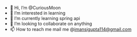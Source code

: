 - 👋 Hi, I’m @CuriousMoon
- 👀 I’m interested in learning
- 🌱 I’m currently learning spring api
- 💞️ I’m looking to collaborate on anything
- 📫 How to reach me mail me @imansigupta114@gmail.com

<!---
CuriousMoon/CuriousMoon is a ✨ special ✨ repository because its `README.md` (this file) appears on your GitHub profile.
You can click the Preview link to take a look at your changes.
--->
